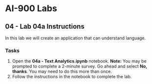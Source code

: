 # AI-900 Labs
## 04 - Lab 04a Instructions
In this lab we will create an application that can understand language.

### Tasks
1.  Open the **04a - Text Analytics.ipynb** notebook.
    **Note:** You may be prompted to complete a 2-minute survey. Go ahead and select **No, thanks**. You may need to do this more than once.
2.  Follow the instructions in the notebook to complete the lab.
